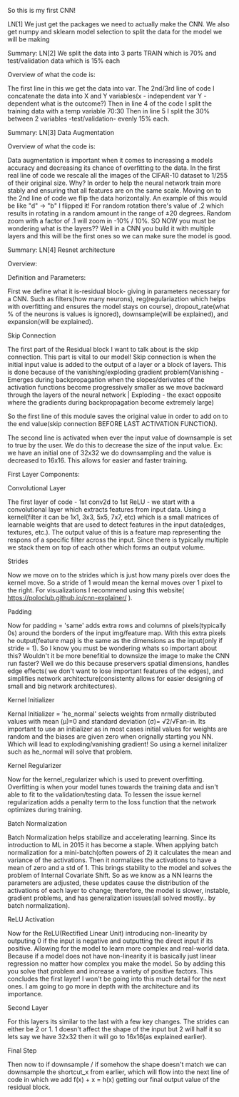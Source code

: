 So this is my first CNN! 

LN[1] We just get the packages we need to actually make the CNN. We also get numpy and sklearn model selection to split the data for the model we will be making 

Summary:
LN[2] We split the data into 3 parts TRAIN which is 70% and test/validation data which is 15% each 

Overview of what the code is:

The first line in this we get the data into var. The 2nd/3rd line of code I concatenate the data into X and Y variables(x - independent var Y - dependent what is the outcome?)
Then in line 4 of the code I split the training data with a temp variable 70:30 
Then in line 5 I split the 30% between 2 variables -test/validation- evenly 15% each.

Summary: 
LN[3] Data Augmentation 

Overview of what the code is: 

Data augmentation is important when it comes to increasing a models accuracy and decreasing its chance of overfitting to the data. In the first real line of code we rescale all the images of the CIFAR-10 dataset to 1/255 of their original size. Why? In order to help the neural network train more stably and ensuring that all features are on the same scale. Moving on to the 2nd line of code we flip the data horizontally. An example of this would be like "d" -> "b" I flipped it! For random rotation there's value of .2 which results in rotating in a random amount in the range of ±20 degrees. Random zoom with a factor of .1 will zoom in -10% / 10%. SO NOW you must be wondering what is the layers?? Well in a CNN you build it with multiple layers and this will be the first ones so we can make sure the model is good.

Summary: 
LN[4] Resnet architecture 

Overview: 

Definition and Parameters:

First we define what it is-residual block- giving in parameters necessary for a CNN. Such as filters(how many neurons), reg(regulariaztion which helps with overfitting and ensures the model stays on course), dropout_rate(what % of the neurons is values is ignored), downsample(will be explained), and expansion(will be explained).

Skip Connection

The first part of the Residual block I want to talk about is the skip connection. This part is vital to our model! Skip connection is when the initial input value is added to the output of a layer or a block of layers. This is done because of the vanishing/exploding gradient problem(Vanishing - Emerges during backpropagation when the slopes/derivates of the activation functions become progressively smaller as we move backward through the layers of the neural network | Exploding - the exact opposite where the gradients during backpropagation become extremely large)

So the first line of this module saves the original value in order to add on to the end value(skip connection BEFORE LAST ACTIVATION FUNCTION).

The second line is activated when ever the input value of downsample is set to true by the user. We do this to decrease the size of the input value. Ex: we have an initial one of 32x32 we do downsampling and the value is decreased to 16x16. This allows for easier and faster training.

First Layer Components:

Convolutional Layer

The first layer of code - 1st conv2d to 1st ReLU - we start with a convolutional layer which extracts features from input data. Using a kernel(filter it can be 1x1, 3x3, 5x5, 7x7, etc) which is a small matrices of learnable weights that are used to detect features in the input data(edges, textures, etc.). The output value of this is a feature map representing the respons of a specific filter across the input. Since there is typically multiple we stack them on top of each other which forms an output volume.

Strides

Now we move on to the strides which is just how many pixels over does the kernel move. So a stride of 1 would mean the kernal moves over 1 pixel to the right. For visualizations I recommend using this website( https://poloclub.github.io/cnn-explainer/ ).

Padding

Now for padding = 'same' adds extra rows and columns of pixels(typically 0s) around the borders of the input img/feature map. With this extra pixels he output(feature map) is the same as the dimensions as the input(only if stride = 1). So I know you must be wondering whats so important about this? Wouldn't it be more benefitial to downsize the image to make the CNN run faster? Well we do this because preservers spatial dimensions, handles edge effects( we don't want to lose important features of the edges), and simplifies network architecture(consistenty allows for easier designing of small and big network architectures).

Kernel Initializer

Kernal Initializer = 'he_normal' selects weights from nrmally distributed values with mean (μ)=0 and standard deviation (σ)= √2/√Fan-in. Its important to use an initializer as in most cases initial values for weights are random and the biases are given zero when orignally starting you NN. Which will lead to exploding/vanishing gradient! So using a kernel initalizer such as he_normal will solve that problem.

Kernel Regularizer

Now for the kernel_regularizer which is used to prevent overfitting. Overfitting is when your model tunes towards the training data and isn't able to fit to the validation/testing data. To lessen the issue kernel regularization adds a penalty term to the loss function that the network optimizes during training.

Batch Normalization

Batch Normalization helps stabilize and accelerating learning. Since its introduction to ML in 2015 it has become a staple. When applying batch normalization for a mini-batch(often powers of 2) it calculates the mean and variance of the activations. Then it normalizes the activations to have a mean of zero and a std of 1. This brings stability to the model and solves the problem of Internal Covariate Shift. So as we know as a NN learns the parameters are adjusted, these updates cause the distribution of the activations of each layer to change; therefore, the model is slower, instable, gradient problems, and has generalization issues(all solved mostly.. by batch normalization).

ReLU Activation

Now for the ReLU(Rectified Linear Unit) introducing non-linearity by outputing 0 if the input is negative and outputting the direct input if its positive. Allowing for the model to learn more complex and real-world data. Because if a model does not have non-linearity it is basically just linear regression no matter how complex you make the model. So by adding this you solve that problem and increase a variety of positive factors. This concludes the first layer! I won't be going into this much detail for the next ones. I am going to go more in depth with the architecture and its importance.

Second Layer

For this layers its similar to the last with a few key changes. The strides can either be 2 or 1. 1 doesn't affect the shape of the input but 2 will half it so lets say we have 32x32 then it will go to 16x16(as explained earlier).

Final Step

Then now to if downsample / if somehow the shape doesn't match we can downsample the shortcut_x from earlier, which will flow into the next line of code in which we add f(x) + x = h(x) getting our final output value of the residual block.
